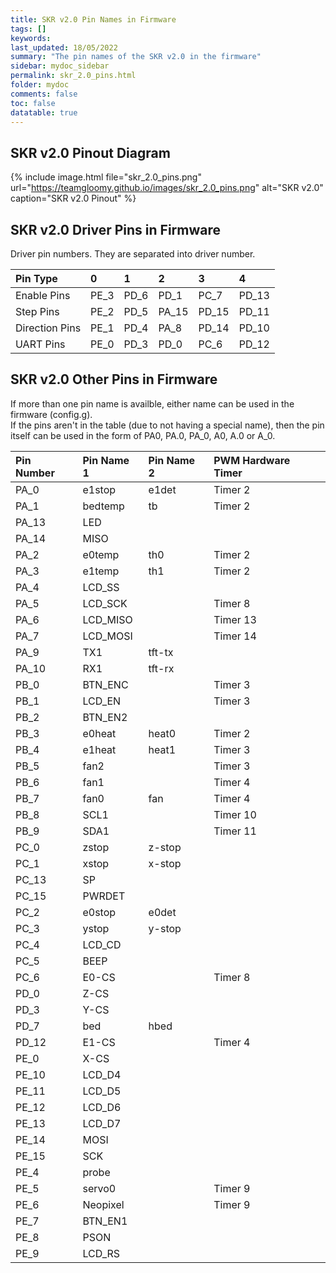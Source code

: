 ```yaml
---
title: SKR v2.0 Pin Names in Firmware
tags: []
keywords: 
last_updated: 18/05/2022
summary: "The pin names of the SKR v2.0 in the firmware"
sidebar: mydoc_sidebar
permalink: skr_2.0_pins.html
folder: mydoc
comments: false
toc: false
datatable: true
---
```


## SKR v2.0 Pinout Diagram

{% include image.html file="skr_2.0_pins.png" url="https://teamgloomy.github.io/images/skr_2.0_pins.png" alt="SKR v2.0" caption="SKR v2.0 Pinout" %}

## SKR v2.0 Driver Pins in Firmware

Driver pin numbers. They are separated into driver number.

<div class="datatable-begin"></div>

|Pin Type|0|1|2|3|4|
| :------------- |:-------------|:-------------|:-------------|:-------------|:-------------|
|Enable Pins|PE_3| PD_6| PD_1| PC_7| PD_13|
|Step Pins|PE_2| PD_5| PA_15| PD_15| PD_11|
|Direction Pins|PE_1| PD_4| PA_8| PD_14| PD_10|
|UART Pins|PE_0| PD_3| PD_0| PC_6| PD_12|

<div class="datatable-end"></div>

## SKR v2.0 Other Pins in Firmware 

If more than one pin name is availble, either name can be used in the firmware (config.g).  
If the pins aren't in the table (due to not having a special name), then the pin itself can be used in the form of PA0, PA.0, PA_0, A0, A.0 or A_0.  

<div class="datatable-begin"></div>

|Pin Number|Pin Name 1|Pin Name 2|PWM Hardware Timer|
| :------------- |:-------------|:-------------|:-------------|
|PA_0|e1stop|e1det|Timer 2|
|PA_1|bedtemp|tb|Timer 2|
|PA_13|LED|||
|PA_14|MISO|||
|PA_2|e0temp|th0|Timer 2|
|PA_3|e1temp|th1|Timer 2|
|PA_4|LCD_SS|||
|PA_5|LCD_SCK||Timer 8|
|PA_6|LCD_MISO||Timer 13|
|PA_7|LCD_MOSI||Timer 14|
|PA_9|TX1|tft-tx||
|PA_10|RX1|tft-rx||
|PB_0|BTN_ENC||Timer 3|
|PB_1|LCD_EN||Timer 3|
|PB_2|BTN_EN2|||
|PB_3|e0heat|heat0|Timer 2|
|PB_4|e1heat|heat1|Timer 3|
|PB_5|fan2||Timer 3|
|PB_6|fan1||Timer 4|
|PB_7|fan0|fan|Timer 4|
|PB_8|SCL1||Timer 10|
|PB_9|SDA1||Timer 11|
|PC_0|zstop|z-stop||
|PC_1|xstop|x-stop||
|PC_13|SP|||
|PC_15|PWRDET|||
|PC_2|e0stop|e0det||
|PC_3|ystop|y-stop||
|PC_4|LCD_CD|||
|PC_5|BEEP|||
|PC_6|E0-CS||Timer 8|
|PD_0|Z-CS|||
|PD_3|Y-CS|||
|PD_7|bed|hbed||
|PD_12|E1-CS||Timer 4|
|PE_0|X-CS|||
|PE_10|LCD_D4|||
|PE_11|LCD_D5|||
|PE_12|LCD_D6|||
|PE_13|LCD_D7|||
|PE_14|MOSI|||
|PE_15|SCK|||
|PE_4|probe|||
|PE_5|servo0||Timer 9|
|PE_6|Neopixel||Timer 9|
|PE_7|BTN_EN1|||
|PE_8|PSON|||
|PE_9|LCD_RS|||

<div class="datatable-end"></div>